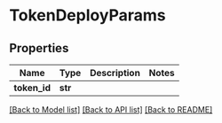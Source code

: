 # TokenDeployParams

## Properties
Name | Type | Description | Notes
------------ | ------------- | ------------- | -------------
**token_id** | **str** |  | 

[[Back to Model list]](../README.md#documentation-for-models) [[Back to API list]](../README.md#documentation-for-api-endpoints) [[Back to README]](../README.md)


